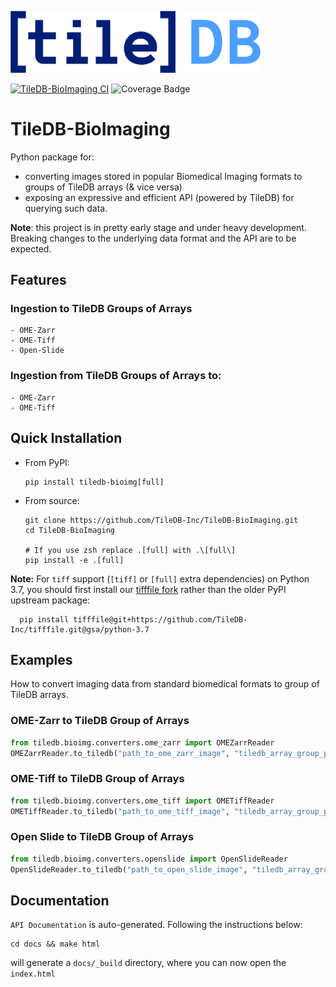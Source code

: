 <a href="https://tiledb.com"><img src="https://github.com/TileDB-Inc/TileDB/raw/dev/doc/source/_static/tiledb-logo_color_no_margin_@4x.png" alt="TileDB logo" width="400"></a>

[![TileDB-BioImaging CI](https://github.com/TileDB-Inc/TileDB-BioImaging/actions/workflows/ci.yml/badge.svg)](https://github.com/TileDB-Inc/TileDB-BioImaging/actions/workflows/ci.yml)
![Coverage Badge](https://img.shields.io/endpoint?url=https://gist.githubusercontent.com/ktsitsi/32d48185733a4e7375e80e3e35fab452/raw/gist_bioimg.json)

# TileDB-BioImaging

Python package for:
- converting images stored in popular Biomedical Imaging formats to groups of TileDB arrays (& vice versa)
- exposing an expressive and efficient API (powered by TileDB) for querying such data.

**Note**: this project is in pretty early stage and under heavy development.
Breaking changes to the underlying data format and the API are to be expected.

## Features

### Ingestion to TileDB Groups of Arrays
    - OME-Zarr
    - OME-Tiff
    - Open-Slide

### Ingestion from TileDB Groups of Arrays to:
    - OME-Zarr
    - OME-Tiff


## Quick Installation

- From PyPI:

      pip install tiledb-bioimg[full]

- From source:

      git clone https://github.com/TileDB-Inc/TileDB-BioImaging.git
      cd TileDB-BioImaging

      # If you use zsh replace .[full] with .\[full\]
      pip install -e .[full]

**Note:** For `tiff` support (`[tiff]` or `[full]` extra dependencies) on Python 3.7, you
should first install our [tifffile fork](https://github.com/TileDB-Inc/tifffile) rather
than the older PyPI upstream package:

      pip install tifffile@git+https://github.com/TileDB-Inc/tifffile.git@gsa/python-3.7

## Examples
How to convert imaging data from standard biomedical formats to group of TileDB arrays.

### OME-Zarr to TileDB Group of Arrays
```python
from tiledb.bioimg.converters.ome_zarr import OMEZarrReader
OMEZarrReader.to_tiledb("path_to_ome_zarr_image", "tiledb_array_group_path")
```

### OME-Tiff to TileDB Group of Arrays
```python
from tiledb.bioimg.converters.ome_tiff import OMETiffReader
OMETiffReader.to_tiledb("path_to_ome_tiff_image", "tiledb_array_group_path")
```

### Open Slide to TileDB Group of Arrays
```python
from tiledb.bioimg.converters.openslide import OpenSlideReader
OpenSlideReader.to_tiledb("path_to_open_slide_image", "tiledb_array_group_path")
```

## Documentation
`API Documentation` is auto-generated. Following the instructions below:

```shell
cd docs && make html
```

will generate a `docs/_build` directory, where you can now open the `index.html`